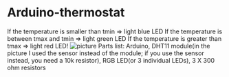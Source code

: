 # Arduino-thermostat

If the temperature is smaller than tmin => light blue LED
If the temperature is between tmax and tmin => light green LED
If the temperature is greater than tmax => light red LED!
![picture](https://github.com/Ferrariedhgs/Arduino-thermostat/assets/45429773/e8553f05-3f82-493a-a42d-85660c3986f1)
Parts list: Arduino, DHT11 module(in the picture I used the sensor instead of the module; if you use the sensor instead, you need a 10k resistor), RGB LED(or 3 individual LEDs), 3 X 300 ohm resistors
